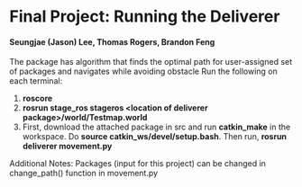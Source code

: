 # Final Project: Running the Deliverer
#### Seungjae (Jason) Lee, Thomas Rogers, Brandon Feng

The package has algorithm that finds the optimal path for user-assigned set of packages and navigates while avoiding obstacle
Run the following on each terminal:

1. **roscore**
2. **rosrun stage_ros stageros \<location of deliverer package\>/world/Testmap.world**
3. First, download the attached package in src and run **catkin_make** in the workspace. Do **source catkin_ws/devel/setup.bash**. Then run, **rosrun deliverer movement.py**


Additional Notes: Packages (input for this project) can be changed in change_path() function in movement.py
